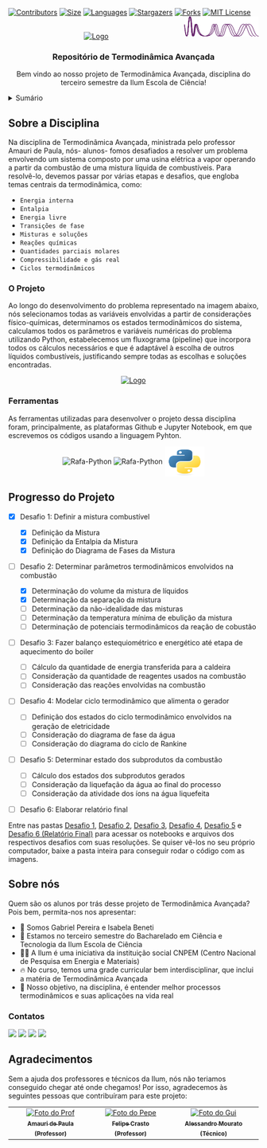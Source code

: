 
<!-- PROJECT SHIELDS -->
<!--
*** I'm using markdown "reference style" links for readability.
*** Reference links are enclosed in brackets [ ] instead of parentheses ( ).
*** See the bottom of this document for the declaration of the reference variables
*** for contributors-url, forks-url, etc. This is an optional, concise syntax you may use.
*** https://www.markdownguide.org/basic-syntax/#reference-style-links
-->
[![Contributors][contributors-shield]][contributors-url]
[![Size][size-shield]][size-url]
[![Languages][languages-shield]][languages-url]
[![Stargazers][stars-shield]][stars-url]
[![Forks][forks-shield]][forks-url]
[![MIT License][license-shield]][license-url]
<img align="right" alt="ilum" height="40" width="150" src="https://github.com/pedrozanineli/pcd.github.io/blob/main/logo1.png">
 
  

<!-- LOGO -->
<br />

<div align="center">
  <a href="![neural](https://user-images.githubusercontent.com/106626661/225796535-51b41213-8397-435d-ab94-dc64551a2da1.gif)">
    <img src="https://user-images.githubusercontent.com/106626661/226002278-38ec553a-d64b-4ce6-834f-1eabb9c3d096.png" alt="Logo" width="220" height="220">
  </a>

  <h3 align="center">Repositório de Termodinâmica Avançada</h3>

  <p align="center">
    Bem vindo ao nosso projeto de Termodinâmica Avançada, disciplina do terceiro semestre da Ilum Escola de Ciência!
   
  </p>
</div>



<!-- Sumário -->
<details>
  <summary>Sumário</summary>
  <ol>
    <li>
      <a href="#sobre">Sobre a Disciplina</a>
      <ul>
        <li><a href="#projeto">O Projeto</a></li>
       </ul>
      <ul>
        <li><a href="#ferramentas">Ferramentas</a></li>
      </ul>
    </li>
    <li><a href="#progresso">Progresso do Projeto</a></li>
    <li>
      <a href="#isa">Sobre nós</a>
      <ul>
        <li><a href="#contato">Contatos</a></li>
      </ul>
    </li>
    <li><a href="#acknowledgments">Agradecimentos</a></li>
  </ol>
</details>



<!-- Sobre a Disciplina e o Projeto -->
## Sobre a Disciplina <a name="sobre"></a>

Na disciplina de Termodinâmica Avançada, ministrada pelo professor Amauri de Paula, nós- alunos- fomos desafiados a resolver um problema envolvendo um sistema composto por uma usina elétrica a vapor operando a partir da combustão de uma mistura líquida de combustíveis. Para resolvê-lo, devemos passar por várias etapas e desafios, que engloba temas centrais da termodinâmica, como:
* `Energia interna` 
* `Entalpia`
* `Energia livre`
* `Transições de fase`
* `Misturas e soluções`
* `Reações químicas`
* `Quantidades parciais molares`
* `Compressibilidade e gás real`
* `Ciclos termodinâmicos`


### O Projeto <a name= "projeto"></a>

Ao longo do desenvolvimento do problema representado na imagem abaixo, nós selecionamos todas as variáveis envolvidas a partir de considerações físico-químicas, determinamos os estados termodinâmicos do sistema, calculamos todos os parâmetros e variáveis numéricas do problema utilizando Python, estabelecemos um fluxograma (pipeline) que incorpora todos os cálculos necessários e que é adaptável à escolha de outros líquidos combustíveis, justificando sempre todas as escolhas e soluções encontradas.

<div align="center">
  <a href="![neural](https://user-images.githubusercontent.com/106626661/225796535-51b41213-8397-435d-ab94-dc64551a2da1.gif)">
    <img src="https://user-images.githubusercontent.com/106626661/226015817-8e68aac6-a052-4365-b51f-db0617168af1.png" alt="Logo" width="750" height="440">
  </a>
</div>

### Ferramentas <a name="ferramentas"></a>

As ferramentas utilizadas para desenvolver o projeto dessa disciplina foram, principalmente, as plataformas Github e Jupyter Notebook, em que escrevemos os códigos usando a  linguagem Pyhton.
</div>
<div align="center">
<img align="center" alt="Rafa-Python" height="60" width="60" src= https://user-images.githubusercontent.com/106626661/225802391-d24ac038-78b1-4b2d-8720-f5f9fb4dac9a.png>
 <img align="center" alt="Rafa-Python" height="70" width="70" src= https://user-images.githubusercontent.com/106626661/225802823-3edf4493-8191-433f-9152-7e73b941aadb.png>
 <img align="center" alt="Rafa-Python" height="60" width="80" src="https://raw.githubusercontent.com/devicons/devicon/master/icons/python/python-original.svg">
 
</div>





<!-- Progresso -->
## Progresso do Projeto <a name="progresso"></a>

- [x] Desafio 1: Definir a mistura combustível
    - [x] Definição da Mistura
    - [x] Definição da Entalpia da Mistura
    - [x] Definição do Diagrama de Fases da Mistura
    
- [ ] Desafio 2: Determinar parâmetros termodinâmicos envolvidos na combustão
    - [x] Determinação do volume da mistura de líquidos
    - [x] Determinação da separação da mistura
    - [ ] Determinação da não-idealidade das misturas
    - [ ] Determinação da temperatura mínima de ebulição da mistura
    - [ ] Determinação de potenciais termodinâmicos da reação de cobustão
    
- [ ] Desafio 3: Fazer balanço estequiométrico e energético até etapa de aquecimento do boiler
    - [ ] Cálculo da quantidade de energia transferida para a caldeira
    - [ ] Consideração da quantidade de reagentes usados na combustão
    - [ ] Consideração das reações envolvidas na combustão

- [ ] Desafio 4: Modelar ciclo termodinâmico que alimenta o gerador
    - [ ] Definição dos estados do ciclo termodinâmico envolvidos na geração de eletricidade
    - [ ] Consideração do diagrama de fase da água
    - [ ] Consideração do diagrama do ciclo de Rankine
    
- [ ] Desafio 5: Determinar estado dos subprodutos da combustão
    - [ ] Cálculo dos estados dos subprodutos gerados
    - [ ] Consideração da liquefação da água ao final do processo
    - [ ] Consideração da atividade dos íons na água liquefeita
   
- [ ] Desafio 6: Elaborar relatório final
   

Entre nas pastas [Desafio 1](https://github.com/benetao/Termodinamica_Avancada/tree/main/Desafio%201), [Desafio 2](https://github.com/benetao/Termodinamica_Avancada/tree/main/Desafio%202), [Desafio 3](https://github.com/benetao/Termodinamica_Avancada/tree/main/Desafio%203), [Desafio 4](https://github.com/benetao/Termodinamica_Avancada/tree/main/Desafio%204), [Desafio 5](https://github.com/benetao/Termodinamica_Avancada/tree/main/Desafio%205) e [Desafio 6 (Relatório Final)](https://github.com/benetao/Termodinamica_Avancada/tree/main/Desafio%206%20(Relat%C3%B3rio%20Final)) para acessar os notebooks e arquivos dos respectivos desafios com suas resoluções. Se quiser vê-los no seu próprio computador, baixe a pasta inteira para conseguir rodar o código com as imagens.
<!-- Sobre mim -->
## Sobre nós

Quem são os alunos por trás desse projeto de Termodinâmica Avançada? Pois bem, permita-nos nos apresentar:

- 👋 Somos Gabriel Pereira e Isabela Beneti
- 📕 Estamos no terceiro semestre do Bacharelado em Ciência e Tecnologia da Ilum Escola de Ciência
- 👨‍🔬 A Ilum é uma iniciativa da instituição social CNPEM (Centro Nacional de Pesquisa em Energia e Materiais)
- 🔥 No curso, temos uma grade curricular bem interdisciplinar, que inclui a matéria de Termodinâmica Avançada
- 🚗 Nosso objetivo, na disciplina, é entender melhor processos termodinâmicos e suas aplicações na vida real

<!-- CONTATO -->
### Contatos <a name="contato"></a>
 
<div>
  <a href="https://instagram.com/isa.beneti" target="_blank"><img src="https://img.shields.io/badge/-Instagram-%23E4405F?style=for-the-badge&logo=instagram&logoColor=white" target="_blank"></a>
  <a href = "mailto:isabela220039@ilum.cnpem.br"><img src="https://img.shields.io/badge/-Gmail-%23333?style=for-the-badge&logo=gmail&logoColor=white" target="_blank"></a>
  <a href="https://www.linkedin.com/in/isabela-bento-beneti-044183236" target="_blank"><img src="https://img.shields.io/badge/-LinkedIn-%230077B5?style=for-the-badge&logo=linkedin&logoColor=white" target="_blank"></a> 
  <a href="https://www.youtube.com/channel/UCvf7m3bDwbFaezDbe_Igg_w" target="_blank"><img src="https://img.shields.io/badge/YouTube-FF0000?style=for-the-badge&logo=youtube&logoColor=white" target="_blank"></a>
 



<!-- ACKNOWLEDGMENTS -->
## Agradecimentos <a name="acknowledgments"></a>

Sem a ajuda dos professores e técnicos da Ilum, nós não teriamos conseguido chegar até onde chegamos! Por isso, agradecemos às seguintes pessoas que contribuíram para este projeto:

<table>
  <tr>
    <td align="center">
      <a href="#">
        <img src="https://user-images.githubusercontent.com/106626661/226685894-701a7c74-396c-4a82-9920-7488b3095fb7.png" width="100px;" alt="Foto do Prof"/><br>
        <sub>
          <b>Amauri de Paula (Professor)</b>
        </sub>
      </a>
    </td>
    <td align="center">
      <a href="#">
        <img src="https://user-images.githubusercontent.com/106626661/226698669-e1b3521b-5f37-4d02-85a4-8a71cfcd694d.png" width="100px;" alt="Foto do Pepe"/><br>
        <sub>
          <b>Felipe Crasto (Professor)</b>
        </sub>
      </a>
    </td>
    <td align="center">
      <a href="#">
        <img src="https://user-images.githubusercontent.com/106626661/226698185-db45afae-5bb1-4f08-aef7-6161738d9c5e.png" width="100px;" alt="Foto do Gui"/><br>
        <sub>
          <b>Alessandro Mourato (Técnico)</b>
        </sub>
      </a>
    </td>
  </tr>
</table>
</div>
<div style="display: inline_block"><br>
 

<!-- MARKDOWN LINKS & IMAGES -->
<!-- https://www.markdownguide.org/basic-syntax/#reference-style-links -->
[contributors-shield]: https://img.shields.io/github/contributors/benetao/Termodinamica_Avancada.svg?style=for-the-badge
[contributors-url]: https://github.com/benetao/Termodinamica_Avancada/graphs/contributors
[forks-shield]: https://img.shields.io/github/forks/benetao/Termodinamica_Avancada.svg?style=for-the-badge
[forks-url]: https://github.com/benetao/Termodinamica_Avancada/network/members
[stars-shield]: https://img.shields.io/github/stars/benetao/Termodinamica_Avancada.svg?style=for-the-badge
[stars-url]: https://github.com/benetao/Termodinamica_Avancada/stargazers
[issues-shield]: https://img.shields.io/github/issues/benetao/Termodinamica_Avancada.svg?style=for-the-badge
[issues-url]: https://github.com/benetao/Termodinamica_Avancada/issues
[license-shield]: https://img.shields.io/github/license/benetao/Termodinamica_Avancada.svg?style=for-the-badge
[license-url]: https://github.com/benetao/Termodinamica_Avancada/blob/master/LICENSE.txt
[size-shield]: https://img.shields.io/github/repo-size/benetao/Termodinamica_Avancada.svg?style=for-the-badge
[size-url]: https://github.com/benetao/Termodinamica_Avancada/repo-size
[languages-shield]: https://img.shields.io/github/languages/count/benetao/Termodinamica_Avancada.svg?style=for-the-badge
[languages-url]: https://github.com/benetao/Termodinamica_Avancada//languages/count

[linkedin-shield]: https://img.shields.io/badge/-LinkedIn-black.svg?style=for-the-badge&logo=linkedin&colorB=555
[linkedin-url]: https://www.linkedin.com/in/isabela-bento-beneti-044183236/
[product-screenshot]: images/screenshot.png
[Next.js]:  <img src="https://user-images.githubusercontent.com/106626661/225801328-741dd00d-8359-40ee-8d73-df715a5813f6.png" alt="Logo" width="80" height="30">
[Next-url]: https://nextjs.org/
[React.js]: https://img.shields.io/badge/React-20232A?style=for-the-badge&logo=react&logoColor=61DAFB
[React-url]: https://reactjs.org/
[Vue.js]: https://img.shields.io/badge/Vue.js-35495E?style=for-the-badge&logo=vuedotjs&logoColor=4FC08D
[Vue-url]: https://vuejs.org/
[Angular.io]: https://img.shields.io/badge/Angular-DD0031?style=for-the-badge&logo=angular&logoColor=white
[Angular-url]: https://angular.io/
[Svelte.dev]: https://img.shields.io/badge/Svelte-4A4A55?style=for-the-badge&logo=svelte&logoColor=FF3E00
[Svelte-url]: https://svelte.dev/
[Laravel.com]: https://img.shields.io/badge/Laravel-FF2D20?style=for-the-badge&logo=laravel&logoColor=white
[Laravel-url]: https://laravel.com
[Bootstrap.com]: https://img.shields.io/badge/Bootstrap-563D7C?style=for-the-badge&logo=bootstrap&logoColor=white
[Bootstrap-url]: https://getbootstrap.com
[JQuery.com]: https://img.shields.io/badge/jQuery-0769AD?style=for-the-badge&logo=jquery&logoColor=white
[JQuery-url]: https://jquery.com 
[ilum-shield]:"https://user-images.githubusercontent.com/106626661/193426698-dea48fae-20be-423c-8680-41c50c6aa247.png"
